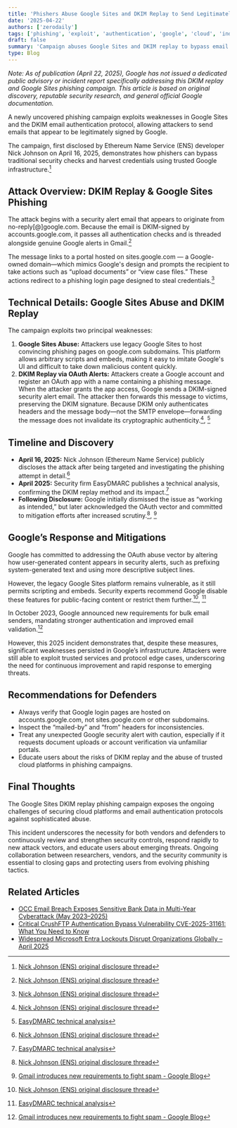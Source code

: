 ```yaml
---
title: 'Phishers Abuse Google Sites and DKIM Replay to Send Legitimately Signed Emails and Harvest Credentials'
date: '2025-04-22'
authors: ['zerodaily']
tags: ['phishing', 'exploit', 'authentication', 'google', 'cloud', 'industry-news', 'cyber-attack']
draft: false
summary: 'Campaign abuses Google Sites and DKIM replay to bypass email security and steal Google account credentials.'
type: Blog
---
```


_Note: As of publication (April 22, 2025), Google has not issued a dedicated public advisory or incident report specifically addressing this DKIM replay and Google Sites phishing campaign. This article is based on original discovery, reputable security research, and general official Google documentation._

A newly uncovered phishing campaign exploits weaknesses in Google Sites and the DKIM email authentication protocol, allowing attackers to send emails that appear to be legitimately signed by Google.

The campaign, first disclosed by Ethereum Name Service (ENS) developer Nick Johnson on April 16, 2025, demonstrates how phishers can bypass traditional security checks and harvest credentials using trusted Google infrastructure.[^1]

## Attack Overview: DKIM Replay & Google Sites Phishing

The attack begins with a security alert email that appears to originate from no-reply[@]google.com. Because the email is DKIM-signed by accounts.google.com, it passes all authentication checks and is threaded alongside genuine Google alerts in Gmail.[^1]

The message links to a portal hosted on sites.google.com — a Google-owned domain—which mimics Google's design and prompts the recipient to take actions such as “upload documents” or “view case files.” These actions redirect to a phishing login page designed to steal credentials.[^1]

## Technical Details: Google Sites Abuse and DKIM Replay

The campaign exploits two principal weaknesses:

1. **Google Sites Abuse:** Attackers use legacy Google Sites to host convincing phishing pages on google.com subdomains. This platform allows arbitrary scripts and embeds, making it easy to imitate Google's UI and difficult to take down malicious content quickly.
2. **DKIM Replay via OAuth Alerts:** Attackers create a Google account and register an OAuth app with a name containing a phishing message. When the attacker grants the app access, Google sends a DKIM-signed security alert email. The attacker then forwards this message to victims, preserving the DKIM signature. Because DKIM only authenticates headers and the message body—not the SMTP envelope—forwarding the message does not invalidate its cryptographic authenticity.[^1], [^2]

## Timeline and Discovery

- **April 16, 2025:** Nick Johnson (Ethereum Name Service) publicly discloses the attack after being targeted and investigating the phishing attempt in detail.[^1]
- **April 2025:** Security firm EasyDMARC publishes a technical analysis, confirming the DKIM replay method and its impact.[^2]
- **Following Disclosure:** Google initially dismissed the issue as “working as intended,” but later acknowledged the OAuth vector and committed to mitigation efforts after increased scrutiny.[^1], [^3]

## Google’s Response and Mitigations

Google has committed to addressing the OAuth abuse vector by altering how user-generated content appears in security alerts, such as prefixing system-generated text and using more descriptive subject lines.

However, the legacy Google Sites platform remains vulnerable, as it still permits scripting and embeds. Security experts recommend Google disable these features for public-facing content or restrict them further.[^1], [^2]

In October 2023, Google announced new requirements for bulk email senders, mandating stronger authentication and improved email validation.[^3]

However, this 2025 incident demonstrates that, despite these measures, significant weaknesses persisted in Google’s infrastructure. Attackers were still able to exploit trusted services and protocol edge cases, underscoring the need for continuous improvement and rapid response to emerging threats.

## Recommendations for Defenders

- Always verify that Google login pages are hosted on accounts.google.com, not sites.google.com or other subdomains.
- Inspect the “mailed-by” and “from” headers for inconsistencies.
- Treat any unexpected Google security alert with caution, especially if it requests document uploads or account verification via unfamiliar portals.
- Educate users about the risks of DKIM replay and the abuse of trusted cloud platforms in phishing campaigns.

## Final Thoughts

The Google Sites DKIM replay phishing campaign exposes the ongoing challenges of securing cloud platforms and email authentication protocols against sophisticated abuse.

This incident underscores the necessity for both vendors and defenders to continuously review and strengthen security controls, respond rapidly to new attack vectors, and educate users about emerging threats. Ongoing collaboration between researchers, vendors, and the security community is essential to closing gaps and protecting users from evolving phishing tactics.

## Related Articles

- [OCC Email Breach Exposes Sensitive Bank Data in Multi-Year Cyberattack (May 2023–2025)](/blog/2025-04-19-occ-email-breach)
- [Critical CrushFTP Authentication Bypass Vulnerability CVE-2025-31161: What You Need to Know](/blog/2025-04-13-crushftp-vulnerability)
- [Widespread Microsoft Entra Lockouts Disrupt Organizations Globally – April 2025](/blog/2025-04-20-microsoft-entra-mace-lockout)

[^1]: [Nick Johnson (ENS) original disclosure thread](https://threadreaderapp.com/thread/1912439023982834120.html)
[^2]: [EasyDMARC technical analysis](https://easydmarc.com/blog/google-dkim-replay-phishing/)
[^3]: [Gmail introduces new requirements to fight spam - Google Blog](https://blog.google/products/gmail/gmail-security-authentication-spam-protection/)
